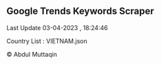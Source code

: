 

## Google Trends Keywords Scraper 
 
Last Update 03-04-2023 , 18:24:46

Country List :
VIETNAM.json



© Abdul Muttaqin 
